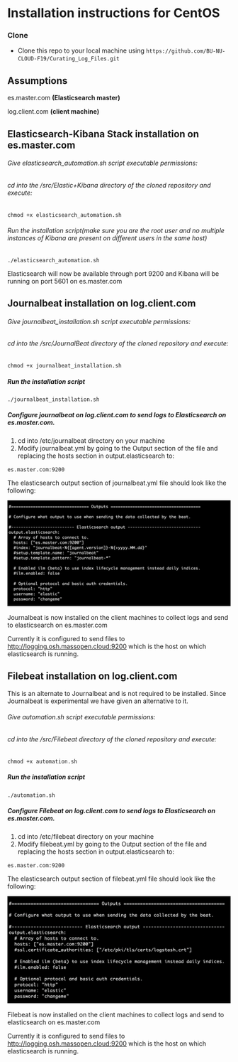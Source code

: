 # Installation instructions for CentOS

### Clone

- Clone this repo to your local machine using `https://github.com/BU-NU-CLOUD-F19/Curating_Log_Files.git`

## Assumptions
es.master.com __(Elasticsearch master)__

log.client.com __(client machine)__

## Elasticsearch-Kibana Stack installation on es.master.com
###### Give elasticsearch_automation.sh script executable permissions:
###### cd into the /src/Elastic+Kibana directory of the cloned repository and execute:
```
chmod +x elasticsearch_automation.sh
```
###### Run the installation script(make sure you are the root user and no multiple instances of Kibana are present on different users in the same host)
```
./elasticsearch_automation.sh
```
Elasticsearch will now be available through port 9200 and Kibana will be running on port 5601 on es.master.com

## Journalbeat installation on log.client.com
###### Give journalbeat_installation.sh script executable permissions:
###### cd into the /src/JournalBeat directory of the cloned repository and execute:
```
chmod +x journalbeat_installation.sh
```
##### Run the installation script
```
./journalbeat_installation.sh
```
##### Configure journalbeat on log.client.com to send logs to Elasticsearch on es.master.com.
1. cd into /etc/journalbeat directory on your machine
2. Modify journalbeat.yml by going to the Output section of the file and replacing the hosts section in output.elasticsearch to:
```
es.master.com:9200
```
The elasticsearch output section of journalbeat.yml file should look like the following:

![JournalbeatConfig](https://github.com/BU-NU-CLOUD-F19/Curating_Log_Files/blob/master/images/JournalbeatConfig.png)

Journalbeat is now installed on the client machines to collect logs and send to elasticsearch on es.master.com

Currently it is configured to send files to http://logging.osh.massopen.cloud:9200 which is the host on which elasticsearch is running.

## Filebeat installation on log.client.com
This is an alternate to Journalbeat and is not required to be installed. Since Journalbeat is experimental we have given an alternative to it.
###### Give automation.sh script executable permissions:
###### cd into the /src/Filebeat directory of the cloned repository and execute:
```
chmod +x automation.sh
```
##### Run the installation script
```
./automation.sh
```
##### Configure Filebeat on log.client.com to send logs to Elasticsearch on es.master.com.
1. cd into /etc/filebeat directory on your machine
2. Modify filebeat.yml by going to the Output section of the file and replacing the hosts section in output.elasticsearch to:
```
es.master.com:9200
```
The elasticsearch output section of filebeat.yml file should look like the following:

![FilebeatConfig](https://github.com/BU-NU-CLOUD-F19/Curating_Log_Files/blob/master/images/FilebeatConfig.png)

Filebeat is now installed on the client machines to collect logs and send to elasticsearch on es.master.com

Currently it is configured to send files to http://logging.osh.massopen.cloud:9200 which is the host on which elasticsearch is running.

